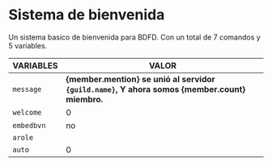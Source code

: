 # Sistema de bienvenida 
Un sistema basico de bienvenida para BDFD. Con un total de 7 comandos y 5 variables.

| VARIABLES | VALOR |
|-----------|-------|
| `message` |  **{member.mention} se unió al servidor `{guild.name}`, Y ahora somos  __{member.count}__ miembro.**     |
| `welcome`    | 0    |
| `embedbvn`   | no   |
| `arole`    |    |
| `auto`    | 0    |


